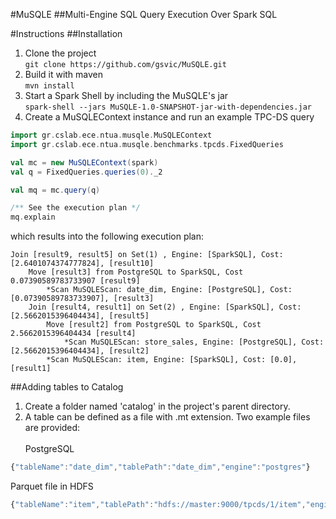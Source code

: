 #MuSQLE
##Multi-Engine SQL Query Execution Over Spark SQL

#Instructions
##Installation
1. Clone the project<br>
`git clone https://github.com/gsvic/MuSQLE.git`
2. Build it with maven<br>
`mvn install`
3. Start a Spark Shell by including the MuSQLE's jar<br>
`spark-shell --jars MuSQLE-1.0-SNAPSHOT-jar-with-dependencies.jar`
4. Create a MuSQLEContext instance and run an example TPC-DS query
```scala
import gr.cslab.ece.ntua.musqle.MuSQLEContext
import gr.cslab.ece.ntua.musqle.benchmarks.tpcds.FixedQueries

val mc = new MuSQLEContext(spark)
val q = FixedQueries.queries(0)._2

val mq = mc.query(q)

/** See the execution plan */
mq.explain
```
which results into the following execution plan:
```
Join [result9, result5] on Set(1) , Engine: [SparkSQL], Cost: [2.6401074374777824], [result10]
	Move [result3] from PostgreSQL to SparkSQL, Cost 0.07390589783733907 [result9]
		*Scan MuSQLEScan: date_dim, Engine: [PostgreSQL], Cost: [0.07390589783733907], [result3] 
	Join [result4, result1] on Set(2) , Engine: [SparkSQL], Cost: [2.5662015396404434], [result5]
		Move [result2] from PostgreSQL to SparkSQL, Cost 2.5662015396404434 [result4]
			*Scan MuSQLEScan: store_sales, Engine: [PostgreSQL], Cost: [2.5662015396404434], [result2] 
		*Scan MuSQLEScan: item, Engine: [SparkSQL], Cost: [0.0], [result1] 
```
##Adding tables to Catalog
1. Create a folder named 'catalog' in the project's parent directory.
2. A table can be defined as a file with .mt extension. Two example files are provided:<br><br>
PostgreSQL
```javascript
{"tableName":"date_dim","tablePath":"date_dim","engine":"postgres"}
```
Parquet file in HDFS
```javascript
{"tableName":"item","tablePath":"hdfs://master:9000/tpcds/1/item","engine":"spark","format":"parquet"}
```
